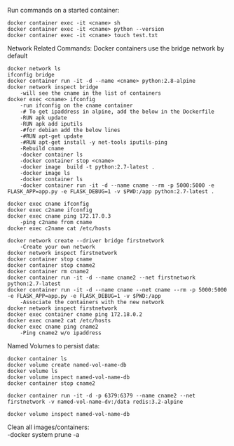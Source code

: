 

Run commands on a started container:

    docker container exec -it <cname> sh
    docker container exec -it <cname> python --version
    docker container exec -it <cname> touch test.txt
	
Network Related Commands:
    Docker containers use the bridge network by default
	
	docker network ls
    ifconfig bridge
    docker container run -it -d --name <cname> python:2.8-alpine
    docker network inspect bridge
		-will see the cname in the list of containers
    docker exec <cname> ifconfig
		-run ifconfig on the cname container
		-# To get ipaddress in alpine, add the below in the Dockerfile
		-RUN apk update 
		-RUN apk add iputils
		-#for debian add the below lines
		-#RUN apt-get update
		-#RUN apt-get install -y net-tools iputils-ping
		-Rebuild cname
    	-docker container ls
    	-docker container stop <cname>
    	-docker image  build -t python:2.7-latest .
    	-docker image ls
    	-docker container ls
    	-docker container run -it -d --name cname --rm -p 5000:5000 -e FLASK_APP=app.py -e FLASK_DEBUG=1 -v $PWD:/app python:2.7-latest .
    
	docker exec cname ifconfig
    docker exec c2name ifconfig
    docker exec cname ping 172.17.0.3
		-ping c2name from cname
    docker exec c2name cat /etc/hosts
	
    docker network create --driver bridge firstnetwork
    	-Create your own network
	docker network inspect firstnetwork
    docker container stop cname
    docker container stop cname2
    docker container rm cname2
    docker container run -it -d --name cname2 --net firstnetwork python:2.7-latest
    docker container run -it -d --name cname --net cname --rm -p 5000:5000 -e FLASK_APP=app.py -e FLASK_DEBUG=1 -v $PWD:/app 
    	-Associate the containers with the new network
    docker network inspect firstnetwork
    docker exec container cname ping 172.18.0.2
    docker exec cname2 cat /etc/hosts
    docker exec cname ping cname2
		-Ping cname2 w/o ipaddress


Named Volumes to persist data:

    docker container ls
    docker volume create named-vol-name-db
    docker volume ls
    docker volume inspect named-vol-name-db
    docker container stop cname2
	
    docker container run -it -d -p 6379:6379 --name cname2 --net firstnetwork -v named-vol-name-dv:/data redis:3.2-alpine

    docker volume inspect named-vol-name-db
	
    
	
Clean all images/containers:    
	-docker system prune -a
